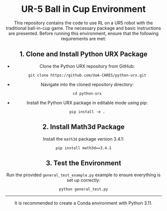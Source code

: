 # 
<h1 align="center">UR-5 Ball in Cup Environment</h1>


<div align="center">
  This repository contains the code to use RL on a UR5 robot with the traditional ball-in-cup game. The necessary package and basic instructions are presented.
Before running this environment, ensure that the following requirements are met:


## 1. Clone and Install Python URX Package

- Clone the Python URX repository from GitHub:
  ```
  git clone https://github.com/UoA-CARES/python-urx.git
  ```
- Navigate into the cloned repository directory:
  ```
  cd python-urx
  ```
- Install the Python URX package in editable mode using pip:
  ```
  pip install -e .
  ```

## 2. Install Math3d Package

Install the `math3d` package version 3.4.1:

```
pip install math3d==3.4.1
```

## 3. Test the Environment

Run the provided `general_test_example.py` example to ensure everything is set up correctly:

```
python general_test.py
```

---


It is recommended to create a Conda environment with Python 3.11. 

